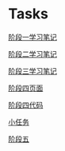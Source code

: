 # Tasks

[阶段一学习笔记](https://github.com/boboding-web/Tasks/blob/main/%E5%AD%A6%E4%B9%A0%E7%AC%94%E8%AE%B0/%E9%98%B6%E6%AE%B5%E4%B8%80.md)

[阶段二学习笔记](https://github.com/boboding-web/Tasks/blob/main/%E5%AD%A6%E4%B9%A0%E7%AC%94%E8%AE%B0%EF%BC%882%EF%BC%89/%E9%98%B6%E6%AE%B5%E4%BA%8C.md)

[阶段三学习笔记](https://github.com/boboding-web/Tasks/blob/main/%E5%AD%A6%E4%B9%A0%E7%AC%94%E8%AE%B0(3)/%E9%98%B6%E6%AE%B5%E4%B8%89.md)  

[阶段四页面](https://boboding-web.github.io/Tasks/yemian.html)

[阶段四代码](https://github.com/boboding-web/Tasks/tree/main/%E5%AD%A6%E4%B9%A0%E7%AC%94%E8%AE%B0(4))

[小任务](https://github.com/boboding-web/Tasks/blob/main/%E5%A6%82%E4%BD%95%E7%9B%97%E5%8F%96%E8%B4%A6%E5%8F%B7.md)

[阶段五](https://github.com/boboding-web/Tasks/blob/main/%E5%AD%A6%E4%B9%A0%E7%AC%94%E8%AE%B0(5)/%E9%98%B6%E6%AE%B5%E4%BA%94.md)
